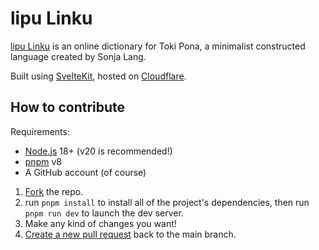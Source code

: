 # lipu Linku

[lipu Linku](https://beta.linku.la/) is an online dictionary for Toki Pona, a minimalist constructed language created by Sonja Lang.

Built using [SvelteKit](https://kit.svelte.dev/), hosted on [Cloudflare](https://cloudflare.com/).

## How to contribute

Requirements:

- [Node.js](https://nodejs.org/) 18+ (v20 is recommended!)
- [pnpm](https://pnpm.io/) v8
- A GitHub account (of course)

1. [Fork](https://github.com/lipu-linku/lipu-svelte/fork) the repo.
2. run `pnpm install` to install all of the project's dependencies,
   then run `pnpm run dev` to launch the dev server.
3. Make any kind of changes you want!
4. [Create a new pull request](https://github.com/lipu-linku/lipu-svelte/compare/) back to the main branch.
